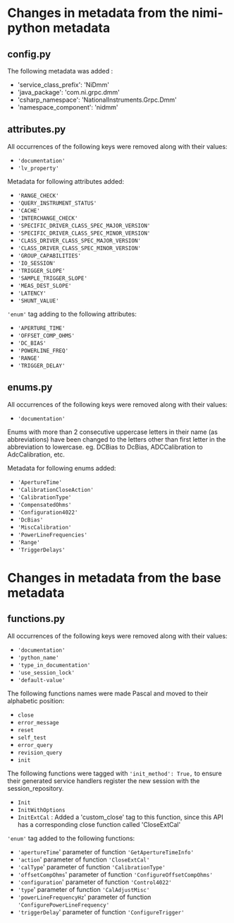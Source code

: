 # Changes in metadata from the nimi-python metadata

## config.py

The following metadata was added : 
- 'service_class_prefix': 'NiDmm'
- 'java_package': 'com.ni.grpc.dmm'
- 'csharp_namespace': 'NationalInstruments.Grpc.Dmm'
- 'namespace_component': 'nidmm'


## attributes.py

All occurrences of the following keys were removed along with their values:
- `'documentation'`
- `'lv_property'`

Metadata for following attributes added:
- `'RANGE_CHECK'`
- `'QUERY_INSTRUMENT_STATUS'`
- `'CACHE'`
- `'INTERCHANGE_CHECK'`
- `'SPECIFIC_DRIVER_CLASS_SPEC_MAJOR_VERSION'`
- `'SPECIFIC_DRIVER_CLASS_SPEC_MINOR_VERSION'`
- `'CLASS_DRIVER_CLASS_SPEC_MAJOR_VERSION'`
- `'CLASS_DRIVER_CLASS_SPEC_MINOR_VERSION'`
- `'GROUP_CAPABILITIES'`
- `'IO_SESSION'`
- `'TRIGGER_SLOPE'`
- `'SAMPLE_TRIGGER_SLOPE'`
- `'MEAS_DEST_SLOPE'`
- `'LATENCY'`
- `'SHUNT_VALUE'`

`'enum'` tag adding to the following attributes:
- `'APERTURE_TIME'`
- `'OFFSET_COMP_OHMS'`
- `'DC_BIAS'`
- `'POWERLINE_FREQ'`
- `'RANGE'`
- `'TRIGGER_DELAY'`

## enums.py

All occurrences of the following keys were removed along with their values:
- `'documentation'`

Enums with more than 2 consecutive uppercase letters in their name (as abbreviations) have been changed to the letters other than first letter in the abbreviation to lowercase. eg. DCBias to DcBias, ADCCalibration to AdcCalibration, etc. 

Metadata for following enums added:
- `'ApertureTime'`
- `'CalibrationCloseAction'`
- `'CalibrationType'`
- `'CompensatedOhms'`
- `'Configuration4022'`
- `'DcBias'`
- `'MiscCalibration'`
- `'PowerLineFrequencies'`
- `'Range'`
- `'TriggerDelays'`


# Changes in metadata from the base metadata

## functions.py

All occurrences of the following keys were removed along with their values:
- `'documentation'`
- `'python_name'`
- `'type_in_documentation'`
- `'use_session_lock'`
- `'default-value'`

The following functions names were made Pascal and moved to their alphabetic position:
 - `close`
 - `error_message`
 - `reset`
 - `self_test`
 - `error_query`
 - `revision_query`
 - `init`
 
The following functions were tagged with `'init_method': True,` to ensure their generated service handlers register the new session
with the session_repository.
- `Init`
- `InitWithOptions`
- `InitExtCal` : Added a 'custom_close' tag to this function, since this API has a corresponding close function called 'CloseExtCal'

`'enum'` tag added to the following functions:
- `'apertureTime`' parameter of function `'GetApertureTimeInfo'`
- `'action`' parameter of function `'CloseExtCal'`
- `'calType`' parameter of function `'CalibrationType'`
- `'offsetCompOhms`' parameter of function `'ConfigureOffsetCompOhms'`
- `'configuration`' parameter of function `'Control4022'`
- `'type`' parameter of function `'CalAdjustMisc'`
- `'powerLineFrequencyHz`' parameter of function `'ConfigurePowerLineFrequency'`
- `'triggerDelay`' parameter of function `'ConfigureTrigger'`

